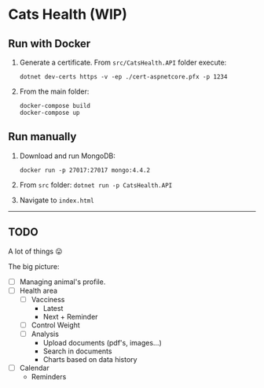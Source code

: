 # Cats Health (WIP)

## Run with Docker

1. Generate a certificate. From `src/CatsHealth.API` folder execute:

    ```
    dotnet dev-certs https -v -ep ./cert-aspnetcore.pfx -p 1234
    ```

2. From the main folder: 

    ```
    docker-compose build
    docker-compose up
    ```

## Run manually

1. Download and run MongoDB:

    ```
    docker run -p 27017:27017 mongo:4.4.2
    ```

2. From `src` folder: `dotnet run -p CatsHealth.API`

3. Navigate to `index.html`

---

## TODO

A lot of things 😛

The big picture:

- [ ] Managing animal's profile.
- [ ] Health area
    - [ ] Vacciness
        - Latest
        - Next + Reminder
    - [ ] Control Weight
    - [ ] Analysis
        - Upload documents (pdf's, images...)
        - Search in documents
        - Charts based on data history
- [ ] Calendar
    - Reminders
